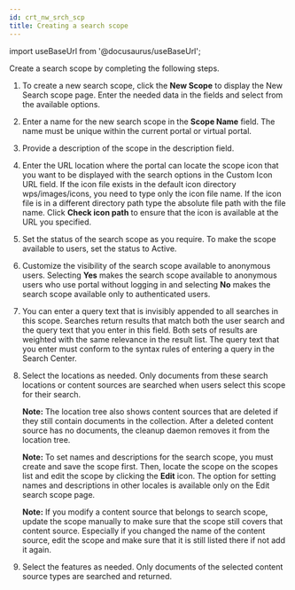 ```yaml
---
id: crt_nw_srch_scp
title: Creating a search scope
---
```

import useBaseUrl from '@docusaurus/useBaseUrl';



Create a search scope by completing the following steps.

1.  To create a new search scope, click the **New Scope** to display the New Search scope page. Enter the needed data in the fields and select from the available options.

2.  Enter a name for the new search scope in the **Scope Name** field. The name must be unique within the current portal or virtual portal.

3.  Provide a description of the scope in the description field.

4.  Enter the URL location where the portal can locate the scope icon that you want to be displayed with the search options in the Custom Icon URL field. If the icon file exists in the default icon directory wps/images/icons, you need to type only the icon file name. If the icon file is in a different directory path type the absolute file path with the file name. Click **Check icon path** to ensure that the icon is available at the URL you specified.

5.  Set the status of the search scope as you require. To make the scope available to users, set the status to Active.

6.  Customize the visibility of the search scope available to anonymous users. Selecting **Yes** makes the search scope available to anonymous users who use portal without logging in and selecting **No** makes the search scope available only to authenticated users.

7.  You can enter a query text that is invisibly appended to all searches in this scope. Searches return results that match both the user search and the query text that you enter in this field. Both sets of results are weighted with the same relevance in the result list. The query text that you enter must conform to the syntax rules of entering a query in the Search Center.

8.  Select the locations as needed. Only documents from these search locations or content sources are searched when users select this scope for their search.

    **Note:** The location tree also shows content sources that are deleted if they still contain documents in the collection. After a deleted content source has no documents, the cleanup daemon removes it from the location tree.

    **Note:** To set names and descriptions for the search scope, you must create and save the scope first. Then, locate the scope on the scopes list and edit the scope by clicking the **Edit** icon. The option for setting names and descriptions in other locales is available only on the Edit search scope page.

    **Note:** If you modify a content source that belongs to search scope, update the scope manually to make sure that the scope still covers that content source. Especially if you changed the name of the content source, edit the scope and make sure that it is still listed there if not add it again.

9.  Select the features as needed. Only documents of the selected content source types are searched and returned.


